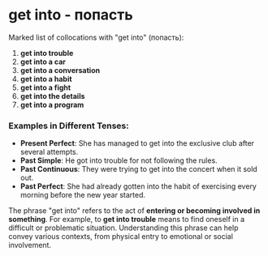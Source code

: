 # get into - попасть

Marked list of collocations with "get into" (попасть):

1. **get into trouble**  
2. **get into a car**  
3. **get into a conversation**  
4. **get into a habit**  
5. **get into a fight**  
6. **get into the details**  
7. **get into a program**  

### Examples in Different Tenses:

- **Present Perfect**: She has managed to get into the exclusive club after several attempts.  
- **Past Simple**: He got into trouble for not following the rules.  
- **Past Continuous**: They were trying to get into the concert when it sold out.  
- **Past Perfect**: She had already gotten into the habit of exercising every morning before the new year started.  

The phrase "get into" refers to the act of **entering or becoming involved in something**. For example, to **get into trouble** means to find oneself in a difficult or problematic situation. Understanding this phrase can help convey various contexts, from physical entry to emotional or social involvement.
